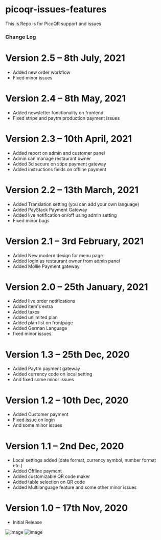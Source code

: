 # picoqr-issues-features

This is Repo is for PicoQR support and issues 

### Change Log

# Version 2.5 – 8th July, 2021

*   Added new order workflow
*   Fixed minor issues

# Version 2.4 – 8th May, 2021

*   Added newsletter functionality on frontend
*   Fixed stripe and paytm production payment issues

# Version 2.3 – 10th April, 2021

*   Added report on admin and customer panel
*   Admin can manage restaurant owner
*   Added 3d secure on stipe payment gateway
*   Added instructions fields on offline payment

# Version 2.2 – 13th March, 2021

*   Added Translation setting (you can add your own language)
*   Added PayStack Payment Gateway
*   Added live notification on/off using admin setting
*   Fixed minor bugs

# Version 2.1 – 3rd February, 2021

*   Added New modern design for menu page
*   Added login as restaurant owner from admin panel
*   Added Mollie Payment gateway


# Version 2.0 – 25th January, 2021

*   Added live order notifications
*   Added item's extra
*   Added taxes
*   Added unlimited plan
*   Added plan list on frontpage
*   Added German Language
*   fixed minor issues

# Version 1.3 – 25th Dec, 2020

*   Added Paytm payment gateway
*   Added currency code on local setting
*   And fixed some minor issues

# Version 1.2 – 10th Dec, 2020

*   Added Customer payment
*   Fixed issue on login
*   And some minor issues

# Version 1.1 – 2nd Dec, 2020

*   Local settings added (date format, currency symbol, number format etc.)
*   Added Offline payment
*   Added customizable QR code maker
*   Added table selection on QR code
*   Added Multilanguage feature and some other minor issues

# Version 1.0 – 17th Nov, 2020

*   Initial Release

<img src="https://qr.picotech.app/client/pc_mobile.png" alt="image" border="0">
<img src="https://qr.picotech.app/client/order_flow.png" alt="image" border="0">

